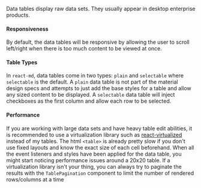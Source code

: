 Data tables display raw data sets. They usually appear in desktop enterprise products.

#### Responsiveness
By default, the data tables will be responsive by allowing the user to scroll left/right when there is too
much content to be viewed at once.

#### Table Types
In `react-md`, data tables come in two types: `plain` and `selectable` where `selectable` is the default.
A `plain` data table is not part of the material design specs and attempts to just add the base styles for
a table and allow any sized content to be displayed. A `selectable` data table will inject checkboxes as
the first column and allow each row to be selected.

#### Performance
If you are working with large data sets and have heavy table edit abilities, it is recommended
to use a virtualization library such as [react-virtualized](https://github.com/bvaughn/react-virtualized)
instead of my tables. The html `<table>` is already pretty slow if you don't use fixed layouts and know
the exact size of each cell beforehand. When all the event listeners and styles have been applied for
the data table, you might start noticing performance issues around a 20x20 table. If a virtualization
library isn't your thing, you can always try to paginate the results with the `TablePagination` component
to limit the number of rendered rows/columns at a time
